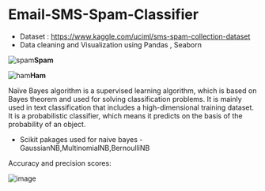 # Email-SMS-Spam-Classifier
* Dataset : https://www.kaggle.com/uciml/sms-spam-collection-dataset
* Data cleaning and Visualization using Pandas , Seaborn

![spam](https://user-images.githubusercontent.com/91527488/167384301-db410bd9-cd5c-4787-b265-8db47e74da5b.PNG)**Spam**





![ham](https://user-images.githubusercontent.com/91527488/167384438-26bb1a8a-6218-4a6e-995d-28a36ca35b95.PNG)**Ham**

Naïve Bayes algorithm is a supervised learning algorithm, which is based on Bayes theorem and used for solving classification problems.
It is mainly used in text classification that includes a high-dimensional training dataset.
It is a probabilistic classifier, which means it predicts on the basis of the probability of an object.

* Scikit pakages used for naive bayes - GaussianNB,MultinomialNB,BernoulliNB

Accuracy and precision scores:

![image](https://user-images.githubusercontent.com/91527488/167384798-9a72d227-d005-461c-9292-fcaa72d86bb8.png)

